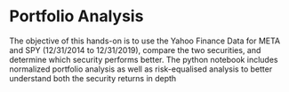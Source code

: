 # Portfolio Analysis

The objective of this hands-on is to use the Yahoo Finance Data for META and SPY (12/31/2014 to 12/31/2019), compare the two securities, and determine which security performs better. The python notebook includes normalized portfolio analysis as well as risk-equalised analysis to better understand both the security returns in depth
